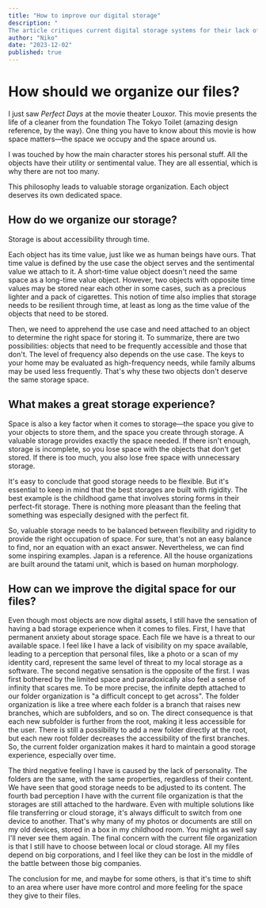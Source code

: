 ```yaml
---
title: "How to improve our digital storage"
description: "
The article critiques current digital storage systems for their lack of personalization and accessibility, calling for a user-centric approach to file management. This insightful piece challenges us to rethink how we store and value our possessions in an increasingly digital world"
author: "Niko"
date: "2023-12-02"
published: true
---
```


# How should we organize our files?
I just saw *Perfect Days* at the movie theater Louxor. This movie presents the life of a cleaner from the foundation The Tokyo Toilet (amazing design reference, by the way). One thing you have to know about this movie is how space matters—the space we occupy and the space around us. 

<!-- ![[blog/how-to-improve-our-digital-storage/perfect-days-generic.png]] -->

I was touched by how the main character stores his personal stuff. All the objects have their utility or sentimental value. They are all essential, which is why there are not too many.

This philosophy leads to valuable storage organization. Each object deserves its own dedicated space. 

## How do we organize our storage?

Storage is about accessibility through time. 

Each object has its time value, just like we as human beings have ours. That time value is defined by the use case the object serves and the sentimental value we attach to it. A short-time value object doesn't need the same space as a long-time value object. However, two objects with opposite time values may be stored near each other in some cases, such as a precious lighter and a pack of cigarettes. This notion of time also implies that storage needs to be resilient through time, at least as long as the time value of the objects that need to be stored.

Then, we need to apprehend the use case and need attached to an object to determine the right space for storing it. To summarize, there are two possibilities: objects that need to be frequently accessible and those that don't. The level of frequency also depends on the use case. The keys to your home may be evaluated as high-frequency needs, while family albums may be used less frequently. That's why these two objects don't deserve the same storage space.

## What makes a great storage experience?

Space is also a key factor when it comes to storage—the space you give to your objects to store them, and the space you create through storage. A valuable storage provides exactly the space needed. If there isn't enough, storage is incomplete, so you lose space with the objects that don't get stored. If there is too much, you also lose free space with unnecessary storage.

It's easy to conclude that good storage needs to be flexible. But it's essential to keep in mind that the best storages are built with rigidity. The best example is the childhood game that involves storing forms in their perfect-fit storage. There is nothing more pleasant than the feeling that something was especially designed with the perfect fit.

<!-- ![[blog/how-to-improve-our-digital-storage/shapes-game.png]] -->

So, valuable storage needs to be balanced between flexibility and rigidity to provide the right occupation of space. For sure, that's not an easy balance to find, nor an equation with an exact answer. Nevertheless, we can find some inspiring examples. Japan is a reference. All the house organizations are built around the tatami unit, which is based on human morphology.

<!-- ![[blog/how-to-improve-our-digital-storage/perriand-japon.png]] -->

## How can we improve the digital space for our files?

Even though most objects are now digital assets, I still have the sensation of having a bad storage experience when it comes to files. First, I have that permanent anxiety about storage space. Each file we have is a threat to our available space. I feel like I have a lack of visibility on my space available, leading to a perception that personal files, like a photo or a scan of my identity card, represent the same level of threat to my local storage as a software. The second negative sensation is the opposite of the first. I was first bothered by the limited space and paradoxically also feel a sense of infinity that scares me. To be more precise, the infinite depth attached to our folder organization is "a difficult concept to get across". The folder organization is like a tree where each folder is a branch that raises new branches, which are subfolders, and so on. The direct consequence is that each new subfolder is further from the root, making it less accessible for the user. There is still a possibility to add a new folder directly at the root, but each new root folder decreases the accessibility of the first branches. So, the current folder organization makes it hard to maintain a good storage experience, especially over time.

<!-- ![[blog/how-to-improve-our-digital-storage/messy-desktop.png]] -->

The third negative feeling I have is caused by the lack of personality. The folders are the same, with the same properties, regardless of their content. We have seen that good storage needs to be adjusted to its content. The fourth bad perception I have with the current file organization is that the storages are still attached to the hardware. Even with multiple solutions like file transferring or cloud storage, it's always difficult to switch from one device to another. That's why many of my photos or documents are still on my old devices, stored in a box in my childhood room. You might as well say I'll never see them again. The final concern with the current file organization is that I still have to choose between local or cloud storage. All my files depend on big corporations, and I feel like they can be lost in the middle of the battle between those big companies.

The conclusion for me, and maybe for some others, is that it's time to shift to an area where user have more control and more feeling for the space they give to their files.